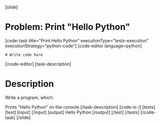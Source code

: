 [slide]
# Problem: Print "Hello Python"
[code-task title="Print Hello Python" executionType="tests-execution" executionStrategy="python-code"]
[code-editor language=python]
```
# Write code here
```
[/code-editor]
[task-description]
# Description

Write a program, which:

Prints "Hello Python" on the console
[/task-description]
[code-io /]
[tests]
[test]
[input]
[/input]
[output]
Hello Python
[/output]
[/test]
[/tests]
[/code-task]
[/slide]